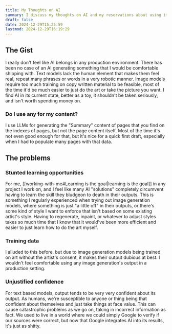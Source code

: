 ```yaml
---
title: My Thoughts on AI
summary: I discuss my thoughts on AI and my reservations about using it in production environments due to concerns over quality, training data, and confidence in outputs.
draft: false
date: 2024-12-29T15:25:59
lastmod: 2024-12-29T16:19:29
---
```

## The Gist
I really don't feel like AI belongs in any production environment. There has been no case of an AI generating something that I would be comfortable shipping with. Text models lack the human element that makes them feel real, repeat many phrases or words in a very robotic manner. Image models require too much training on copy written material to be feasible, most of the time it'd be much easier to just do the art or take the picture you want.
I find AI in its current state, better as a toy, it shouldn't be taken seriously, and isn't worth spending money on.
### Do I use any for my content?
I use LLMs for generating the "Summary" content of pages that you find on the indexes of pages, but not the page content itself. Most of the time it's not even good enough for that, but it's nice for a quick first draft, especially when I had to populate many pages with that data.
## The problems
### Stunted learning opportunities
For me, [[working-with-me#Learning is the goal|learning is the goal]] in any project I work on, and I feel like many AI "solutions" completely circumvent having to learn the skill they bludgeon to death in their outputs. This is something I regularly experienced when trying out image generation models, where something is just "a little off" in their outputs, or there's some kind of style I want to enforce that isn't based on some existing artist's style. Having to regenerate, inpaint, or whatever to adjust styles takes so much time that I know that it would've been more efficient and easier to just learn how to do the art myself.
### Training data
I alluded to this before, but due to image generation models being trained on art without the artist's consent, it makes their output dubious at best. I wouldn't feel comfortable using any image generation's output in a production setting.
### Unjustified confidence
For text based models, output tends to be very very confident about its output. As humans, we're susceptible to anyone or thing being that confident about themselves and just take things at face value. This can cause catastrophic problems as we go on, taking in incorrect information as fact.
We used to live in a world where we could simply Google to verify if our sources were correct, but now that Google integrates AI into its results, it's just as shitty.
